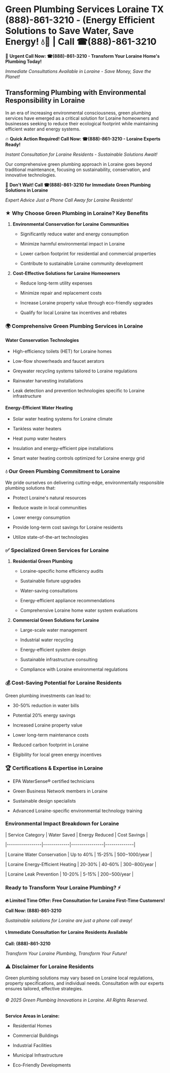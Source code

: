 # Green Plumbing Services Loraine TX (888)-861-3210 - (Energy Efficient Solutions to Save Water, Save Energy! 💧🌿 | Call ☎(888)-861-3210

🚨 **Urgent Call Now: ☎(888)-861-3210 - Transform Your Loraine Home's Plumbing Today!**
*Immediate Consultations Available in Loraine - Save Money, Save the Planet!*

## Transforming Plumbing with Environmental Responsibility in Loraine

In an era of increasing environmental consciousness, green plumbing services have emerged as a critical solution for Loraine homeowners and businesses seeking to reduce their ecological footprint while maintaining efficient water and energy systems. 

🔥 **Quick Action Required! Call Now: ☎(888)-861-3210 - Loraine Experts Ready!**
*Instant Consultation for Loraine Residents - Sustainable Solutions Await!*

Our comprehensive green plumbing approach in Loraine goes beyond traditional maintenance, focusing on sustainability, conservation, and innovative technologies.

🚨 **Don't Wait! Call ☎(888)-861-3210 for Immediate Green Plumbing Solutions in Loraine**
*Expert Advice Just a Phone Call Away for Loraine Residents!*

### ★ Why Choose Green Plumbing in Loraine? Key Benefits

1. **Environmental Conservation for Loraine Communities** 
   - Significantly reduce water and energy consumption
   - Minimize harmful environmental impact in Loraine
   - Lower carbon footprint for residential and commercial properties
   - Contribute to sustainable Loraine community development

2. **Cost-Effective Solutions for Loraine Homeowners** 
   - Reduce long-term utility expenses
   - Minimize repair and replacement costs
   - Increase Loraine property value through eco-friendly upgrades
   - Qualify for local Loraine tax incentives and rebates

### 🌍 Comprehensive Green Plumbing Services in Loraine

#### Water Conservation Technologies
- High-efficiency toilets (HET) for Loraine homes
- Low-flow showerheads and faucet aerators
- Greywater recycling systems tailored to Loraine regulations
- Rainwater harvesting installations
- Leak detection and prevention technologies specific to Loraine infrastructure

#### Energy-Efficient Water Heating
- Solar water heating systems for Loraine climate
- Tankless water heaters
- Heat pump water heaters
- Insulation and energy-efficient pipe installations
- Smart water heating controls optimized for Loraine energy grid

### 💧 Our Green Plumbing Commitment to Loraine

We pride ourselves on delivering cutting-edge, environmentally responsible plumbing solutions that:
- Protect Loraine's natural resources
- Reduce waste in local communities
- Lower energy consumption
- Provide long-term cost savings for Loraine residents
- Utilize state-of-the-art technologies

### ✅ Specialized Green Services for Loraine

1. **Residential Green Plumbing**
   - Loraine-specific home efficiency audits
   - Sustainable fixture upgrades
   - Water-saving consultations
   - Energy-efficient appliance recommendations
   - Comprehensive Loraine home water system evaluations

2. **Commercial Green Solutions for Loraine**
   - Large-scale water management
   - Industrial water recycling
   - Energy-efficient system design
   - Sustainable infrastructure consulting
   - Compliance with Loraine environmental regulations

### 💰 Cost-Saving Potential for Loraine Residents

Green plumbing investments can lead to:
- 30-50% reduction in water bills
- Potential 20% energy savings
- Increased Loraine property value
- Lower long-term maintenance costs
- Reduced carbon footprint in Loraine
- Eligibility for local green energy incentives

### 🏆 Certifications & Expertise in Loraine

- EPA WaterSense® certified technicians
- Green Business Network members in Loraine
- Sustainable design specialists
- Advanced Loraine-specific environmental technology training

### Environmental Impact Breakdown for Loraine

| Service Category | Water Saved | Energy Reduced | Cost Savings |
|-----------------|-------------|----------------|--------------|
| Loraine Water Conservation | Up to 40% | 15-25% | $500-$1000/year |
| Loraine Energy-Efficient Heating | 20-30% | 40-60% | $300-$800/year |
| Loraine Leak Prevention | 10-20% | 5-15% | $200-$500/year |

### Ready to Transform Your Loraine Plumbing? ⚡

**🔥 Limited Time Offer: Free Consultation for Loraine First-Time Customers!**

**Call Now: (888)-861-3210**
*Sustainable solutions for Loraine are just a phone call away!*

#### 📞 Immediate Consultation for Loraine Residents Available

**Call: (888)-861-3210**
*Transform Your Loraine Plumbing, Transform Your Future!*

### ⚠️ Disclaimer for Loraine Residents

Green plumbing solutions may vary based on Loraine local regulations, property specifications, and individual needs. Consultation with our experts ensures tailored, effective strategies.

###### © 2025 Green Plumbing Innovations in Loraine. All Rights Reserved.

**Service Areas in Loraine:** 
- Residential Homes
- Commercial Buildings
- Industrial Facilities
- Municipal Infrastructure
- Eco-Friendly Developments